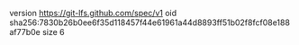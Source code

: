 version https://git-lfs.github.com/spec/v1
oid sha256:7830b26b0ee6f35d118457f44e61961a44d8893ff51b02f8fcf08e188af77b0e
size 6
